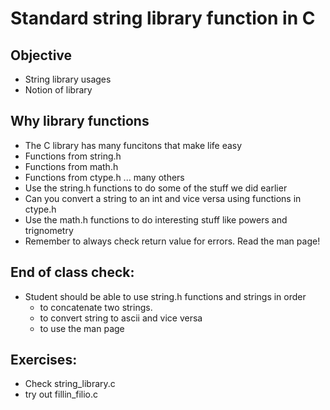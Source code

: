 # Standard string library function in C
## Objective
  * String library usages
  * Notion of library

## Why library functions  
  *  The C library has many funcitons that make life easy
  * Functions from string.h
  * Functions from math.h
  * Functions from ctype.h ... many others
  * Use the string.h functions to do some of the stuff we did earlier
  * Can you convert a string to an int and vice versa using functions
    in ctype.h
  * Use the math.h functions to do interesting stuff like powers and trignometry
  * Remember to always check return value for errors. Read the man page!

## End of class check:
  * Student should be able to use string.h functions and strings in order 
    * to concatenate two strings.
    * to convert string to ascii and vice versa
    * to use the man page

## Exercises:
  * Check string\_library.c
  * try out fillin\_filio.c
